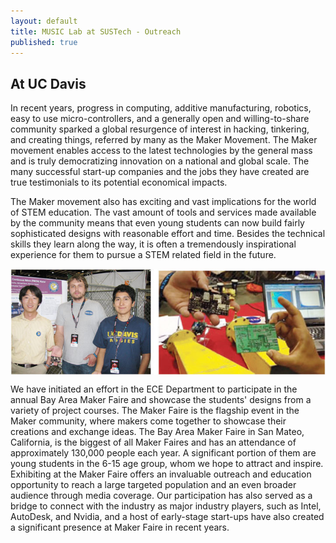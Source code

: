 ```yaml
---
layout: default
title: MUSIC Lab at SUSTech - Outreach
published: true
---
```


## At UC Davis
In recent years, progress in computing, additive manufacturing, robotics, easy to use micro-controllers, and a generally open and willing-to-share community sparked a global resurgence of interest in hacking, tinkering, and creating things, referred by many as the Maker Movement. The Maker movement enables access to the latest technologies by the general mass and is truly democratizing innovation on a national and global scale. The many successful start-up companies and the jobs they have created are true testimonials to its potential economical impacts.

The Maker movement also has exciting and vast implications for the world of STEM education. The vast amount of tools and services made available by the community means that even young students can now build fairly sophisticated designs with reasonable effort and time. Besides the technical skills they learn along the way, it is often a tremendously inspirational experience for them to pursue a STEM related field in the future.

<img src="/education/images/maker.jpg" width = "700px" style="display: block; margin-left:auto; margin-right:auto;">

We have initiated an effort in the ECE Department to participate in the annual Bay Area Maker Faire and showcase the students' designs from a variety of project courses. The Maker Faire is the flagship event in the Maker community, where makers come together to showcase their creations and exchange ideas. The Bay Area Maker Faire in San Mateo, California, is the biggest of all Maker Faires and has an attendance of approximately 130,000 people each year. A significant portion of them are young students in the 6-15 age group, whom we hope to attract and inspire. Exhibiting at the Maker Faire offers an invaluable outreach and education opportunity to reach a large targeted population and an even broader audience through media coverage. Our participation has also served as a bridge to connect with the industry as major industry players, such as Intel, AutoDesk, and Nvidia, and a host of early-stage start-ups have also created a significant presence at Maker Faire in recent years.
